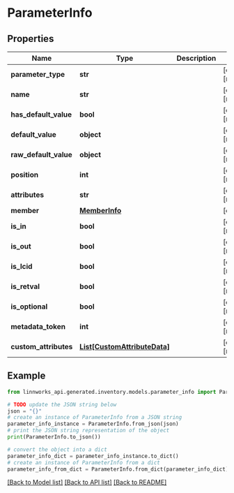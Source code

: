 # ParameterInfo


## Properties

Name | Type | Description | Notes
------------ | ------------- | ------------- | -------------
**parameter_type** | **str** |  | [optional] [readonly] 
**name** | **str** |  | [optional] [readonly] 
**has_default_value** | **bool** |  | [optional] [readonly] 
**default_value** | **object** |  | [optional] [readonly] 
**raw_default_value** | **object** |  | [optional] [readonly] 
**position** | **int** |  | [optional] [readonly] 
**attributes** | **str** |  | [optional] [readonly] 
**member** | [**MemberInfo**](MemberInfo.md) |  | [optional] 
**is_in** | **bool** |  | [optional] [readonly] 
**is_out** | **bool** |  | [optional] [readonly] 
**is_lcid** | **bool** |  | [optional] [readonly] 
**is_retval** | **bool** |  | [optional] [readonly] 
**is_optional** | **bool** |  | [optional] [readonly] 
**metadata_token** | **int** |  | [optional] [readonly] 
**custom_attributes** | [**List[CustomAttributeData]**](CustomAttributeData.md) |  | [optional] [readonly] 

## Example

```python
from linnworks_api.generated.inventory.models.parameter_info import ParameterInfo

# TODO update the JSON string below
json = "{}"
# create an instance of ParameterInfo from a JSON string
parameter_info_instance = ParameterInfo.from_json(json)
# print the JSON string representation of the object
print(ParameterInfo.to_json())

# convert the object into a dict
parameter_info_dict = parameter_info_instance.to_dict()
# create an instance of ParameterInfo from a dict
parameter_info_from_dict = ParameterInfo.from_dict(parameter_info_dict)
```
[[Back to Model list]](../README.md#documentation-for-models) [[Back to API list]](../README.md#documentation-for-api-endpoints) [[Back to README]](../README.md)


